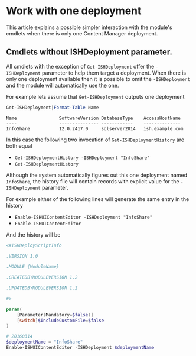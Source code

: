 ﻿# Work with one deployment
 
This article explains a possible simpler interaction with the module's cmdlets when there is only one Content Manager deployment.
 
## Cmdlets without ISHDeployment parameter. 

All cmdlets with the exception of `Get-ISHDeployment` offer the `-ISHDeployment` parameter to help them target a deployment. 
When there is only one deployment available then it is possible to omit the `-ISHDeployment` and the module will automatically use the one.

For example lets assume that `Get-ISHDeployment` outputs one deployment

```powershell
Get-ISHDeployment|Format-Table Name
```

    Name                SoftwareVersion DatabaseType    AccessHostName                                
    ----                --------------- ------------    --------------                                
    InfoShare           12.0.2417.0     sqlserver2014   ish.example.com                               

In this case the following two invocation of `Get-ISHDeploymentHistory` are both equal

- `Get-ISHDeploymentHistory -ISHDeployment "InfoShare"`
- `Get-ISHDeploymentHistory`

Although the system automatically figures out this one deployment named `InfoShare`, the history file will contain records with explicit value for the `-ISHDeployment` parameter.

For example either of the following lines will generate the same entry in the history

- `Enable-ISHUIContentEditor -ISHDeployment "InfoShare"`
- `Enable-ISHUIContentEditor`

And the history will be

```powershell
<#ISHDeployScriptInfo

.VERSION 1.0

.MODULE {ModuleName}

.CREATEDBYMODULEVERSION 1.2

.UPDATEDBYMODULEVERSION 1.2

#>

param(
    [Parameter(Mandatory=$false)]
    [switch]$IncludeCustomFile=$false
)

# 20160314
$deploymentName = "InfoShare"
Enable-ISHUIContentEditor -ISHDeployment $deploymentName
```

